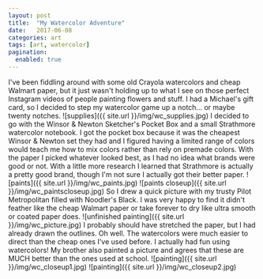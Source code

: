 ```yaml
---
layout: post
title:  "My Watercolor Adventure"
date:   2017-06-08
categories: art
tags: [art, watercolor]
pagination:
  enabled: true
---
```

I've been fiddling around with some old Crayola watercolors and cheap Walmart paper, but it just wasn't holding up to what I see on those perfect Instagram videos of people painting flowers and stuff. I had a Michael's gift card, so I decided to step my watercolor game up a notch… or maybe twenty notches.
![supplies]({{ site.url }}/img/wc_supplies.jpg)
I decided to go with the Winsor & Newton Sketcher's Pocket Box and a small Strathmore watercolor notebook. I got the pocket box because it was the cheapest Winsor & Newton set they had and I figured having a limited range of colors would teach me how to mix colors rather than rely on premade colors. With the paper I picked whatever looked best, as I had no idea what brands were good or not. With a little more research I learned that Strathmore is actually a pretty good brand, though I'm not sure I actually got their better paper.
![paints]({{ site.url }}/img/wc_paints.jpg)
![paints closeup]({{ site.url }}/img/wc_paintscloseup.jpg)
So I drew a quick picture with my trusty Pilot Metropolitan filled with Noodler's Black. I was very happy to find it didn't feather like the cheap Walmart paper or take forever to dry like ultra smooth or coated paper does.
![unfinished painting]({{ site.url }}/img/wc_picture.jpg)
I probably should have stretched the paper, but I had already drawn the outlines. Oh well. The watercolors were much easier to direct than the cheap ones I've used before. I actually had fun using watercolors! My brother also painted a picture and agrees that these are MUCH better than the ones used at school.
![painting]({{ site.url }}/img/wc_closeup1.jpg)
![painting]({{ site.url }}/img/wc_closeup2.jpg)
